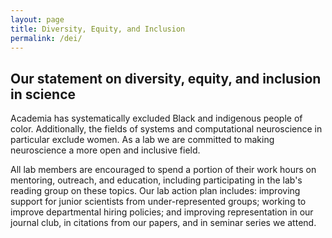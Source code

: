 ```yaml
---
layout: page
title: Diversity, Equity, and Inclusion
permalink: /dei/
---
```


<h2>Our statement on diversity, equity, and inclusion in science</h2>
<p> Academia has systematically excluded Black and indigenous people of color. Additionally, the fields of systems and computational neuroscience in particular exclude women. As a lab we are committed to making neuroscience a more open and inclusive field. 

<p> All lab members are encouraged to spend a portion of their work hours on mentoring, outreach, and education, including participating in the lab's reading group on these topics. Our lab action plan includes: improving support for junior scientists from under-represented groups; working to improve departmental hiring policies; and improving representation in our journal club, in citations from our papers, and in seminar series we attend. 


